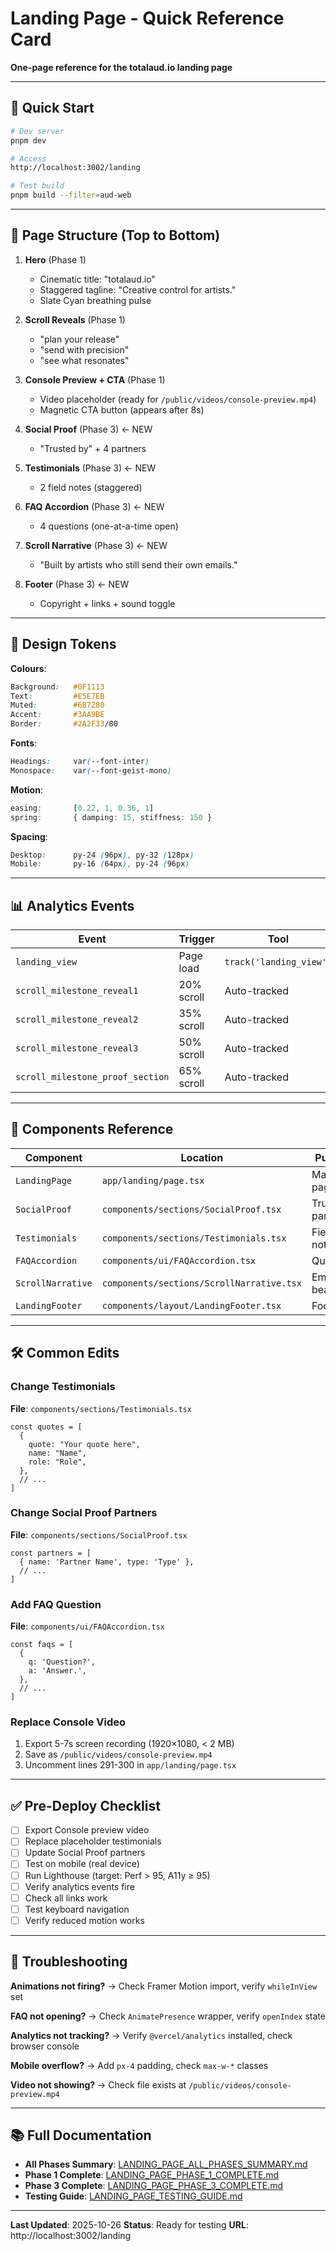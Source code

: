 # Landing Page - Quick Reference Card

**One-page reference for the totalaud.io landing page**

---

## 🚀 Quick Start

```bash
# Dev server
pnpm dev

# Access
http://localhost:3002/landing

# Test build
pnpm build --filter=aud-web
```

---

## 📐 Page Structure (Top to Bottom)

1. **Hero** (Phase 1)
   - Cinematic title: "totalaud.io"
   - Staggered tagline: "Creative control for artists."
   - Slate Cyan breathing pulse

2. **Scroll Reveals** (Phase 1)
   - "plan your release"
   - "send with precision"
   - "see what resonates"

3. **Console Preview + CTA** (Phase 1)
   - Video placeholder (ready for `/public/videos/console-preview.mp4`)
   - Magnetic CTA button (appears after 8s)

4. **Social Proof** (Phase 3) ← NEW
   - "Trusted by" + 4 partners

5. **Testimonials** (Phase 3) ← NEW
   - 2 field notes (staggered)

6. **FAQ Accordion** (Phase 3) ← NEW
   - 4 questions (one-at-a-time open)

7. **Scroll Narrative** (Phase 3) ← NEW
   - "Built by artists who still send their own emails."

8. **Footer** (Phase 3) ← NEW
   - Copyright + links + sound toggle

---

## 🎨 Design Tokens

**Colours**:
```css
Background:   #0F1113
Text:         #E5E7EB
Muted:        #6B7280
Accent:       #3AA9BE
Border:       #2A2F33/80
```

**Fonts**:
```css
Headings:     var(--font-inter)
Monospace:    var(--font-geist-mono)
```

**Motion**:
```typescript
easing:       [0.22, 1, 0.36, 1]
spring:       { damping: 15, stiffness: 150 }
```

**Spacing**:
```css
Desktop:      py-24 (96px), py-32 (128px)
Mobile:       py-16 (64px), py-24 (96px)
```

---

## 📊 Analytics Events

| Event | Trigger | Tool |
|-------|---------|------|
| `landing_view` | Page load | `track('landing_view')` |
| `scroll_milestone_reveal1` | 20% scroll | Auto-tracked |
| `scroll_milestone_reveal2` | 35% scroll | Auto-tracked |
| `scroll_milestone_reveal3` | 50% scroll | Auto-tracked |
| `scroll_milestone_proof_section` | 65% scroll | Auto-tracked |

---

## 🧩 Components Reference

| Component | Location | Purpose |
|-----------|----------|---------|
| `LandingPage` | `app/landing/page.tsx` | Main page |
| `SocialProof` | `components/sections/SocialProof.tsx` | Trusted partners |
| `Testimonials` | `components/sections/Testimonials.tsx` | Field notes |
| `FAQAccordion` | `components/ui/FAQAccordion.tsx` | Questions |
| `ScrollNarrative` | `components/sections/ScrollNarrative.tsx` | Emotional beat |
| `LandingFooter` | `components/layout/LandingFooter.tsx` | Footer |

---

## 🛠️ Common Edits

### Change Testimonials

**File**: `components/sections/Testimonials.tsx`
```tsx
const quotes = [
  {
    quote: "Your quote here",
    name: "Name",
    role: "Role",
  },
  // ...
]
```

### Change Social Proof Partners

**File**: `components/sections/SocialProof.tsx`
```tsx
const partners = [
  { name: 'Partner Name', type: 'Type' },
  // ...
]
```

### Add FAQ Question

**File**: `components/ui/FAQAccordion.tsx`
```tsx
const faqs = [
  {
    q: 'Question?',
    a: 'Answer.',
  },
  // ...
]
```

### Replace Console Video

1. Export 5-7s screen recording (1920×1080, < 2 MB)
2. Save as `/public/videos/console-preview.mp4`
3. Uncomment lines 291-300 in `app/landing/page.tsx`

---

## ✅ Pre-Deploy Checklist

- [ ] Export Console preview video
- [ ] Replace placeholder testimonials
- [ ] Update Social Proof partners
- [ ] Test on mobile (real device)
- [ ] Run Lighthouse (target: Perf > 95, A11y ≥ 95)
- [ ] Verify analytics events fire
- [ ] Check all links work
- [ ] Test keyboard navigation
- [ ] Verify reduced motion works

---

## 🔧 Troubleshooting

**Animations not firing?**
→ Check Framer Motion import, verify `whileInView` set

**FAQ not opening?**
→ Check `AnimatePresence` wrapper, verify `openIndex` state

**Analytics not tracking?**
→ Verify `@vercel/analytics` installed, check browser console

**Mobile overflow?**
→ Add `px-4` padding, check `max-w-*` classes

**Video not showing?**
→ Check file exists at `/public/videos/console-preview.mp4`

---

## 📚 Full Documentation

- **All Phases Summary**: [LANDING_PAGE_ALL_PHASES_SUMMARY.md](LANDING_PAGE_ALL_PHASES_SUMMARY.md)
- **Phase 1 Complete**: [LANDING_PAGE_PHASE_1_COMPLETE.md](LANDING_PAGE_PHASE_1_COMPLETE.md)
- **Phase 3 Complete**: [LANDING_PAGE_PHASE_3_COMPLETE.md](LANDING_PAGE_PHASE_3_COMPLETE.md)
- **Testing Guide**: [LANDING_PAGE_TESTING_GUIDE.md](LANDING_PAGE_TESTING_GUIDE.md)

---

**Last Updated**: 2025-10-26
**Status**: Ready for testing
**URL**: http://localhost:3002/landing
